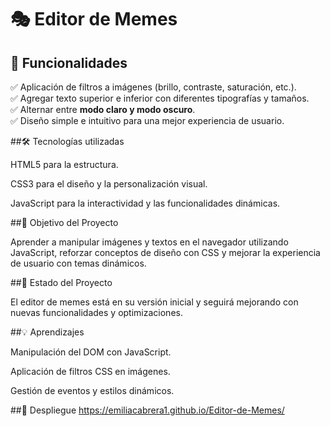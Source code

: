# 🎭 Editor de Memes  

## 🚀 Funcionalidades  

✅ Aplicación de filtros a imágenes (brillo, contraste, saturación, etc.).  
✅ Agregar texto superior e inferior con diferentes tipografías y tamaños.  
✅ Alternar entre **modo claro y modo oscuro**.  
✅ Diseño simple e intuitivo para una mejor experiencia de usuario.  

##🛠️ Tecnologías utilizadas

HTML5 para la estructura.

CSS3 para el diseño y la personalización visual.

JavaScript para la interactividad y las funcionalidades dinámicas.

##🎯 Objetivo del Proyecto

Aprender a manipular imágenes y textos en el navegador utilizando JavaScript, reforzar conceptos de diseño con CSS y mejorar la experiencia de usuario con temas dinámicos.

##📌 Estado del Proyecto

El editor de memes está en su versión inicial y seguirá mejorando con nuevas funcionalidades y optimizaciones.

##💡 Aprendizajes

Manipulación del DOM con JavaScript.

Aplicación de filtros CSS en imágenes.

Gestión de eventos y estilos dinámicos.

##🔗 Despliegue
https://emiliacabrera1.github.io/Editor-de-Memes/
